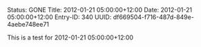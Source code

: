 Status: GONE
Title: 2012-01-21 05:00:00+12:00
Date: 2012-01-21 05:00:00+12:00
Entry-ID: 340
UUID: df669504-f716-487d-849e-4aebe748ee71

This is a test for 2012-01-21 05:00:00+12:00
